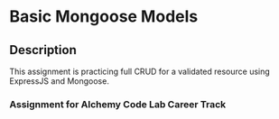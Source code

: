 Basic Mongoose Models
===

## Description

This assignment is practicing full CRUD for a validated resource using ExpressJS and Mongoose.

### Assignment for Alchemy Code Lab Career Track
